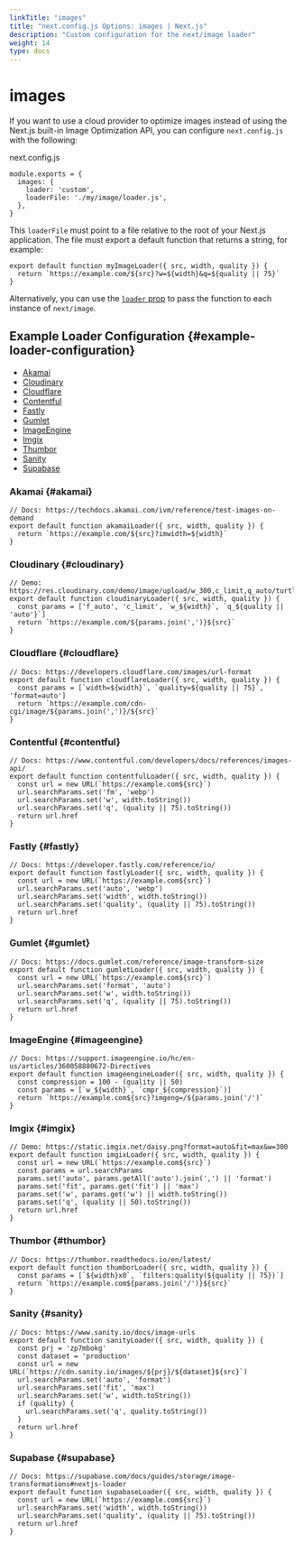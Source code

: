 ```yaml
---
linkTitle: "images"
title: "next.config.js Options: images | Next.js"
description: "Custom configuration for the next/image loader"
weight: 14
type: docs
---
```


# images

If you want to use a cloud provider to optimize images instead of using the Next.js built-in Image Optimization API, you can configure `next.config.js` with the following:


next.config.js
```
module.exports = {
  images: {
    loader: 'custom',
    loaderFile: './my/image/loader.js',
  },
}
```

This `loaderFile` must point to a file relative to the root of your Next.js application. The file must export a default function that returns a string, for example:

```
export default function myImageLoader({ src, width, quality }) {
  return `https://example.com/${src}?w=${width}&q=${quality || 75}`
}
```

Alternatively, you can use the [`loader` prop](/nextjs/13.5/using-app-router/api-reference/components/image#loader) to pass the function to each instance of `next/image`.

## Example Loader Configuration {#example-loader-configuration}

- [Akamai](/nextjs/13.5/using-app-router/api-reference/next-config-js-options/images#akamai)
- [Cloudinary](/nextjs/13.5/using-app-router/api-reference/next-config-js-options/images#cloudinary)
- [Cloudflare](/nextjs/13.5/using-app-router/api-reference/next-config-js-options/images#cloudflare)
- [Contentful](/nextjs/13.5/using-app-router/api-reference/next-config-js-options/images#contentful)
- [Fastly](/nextjs/13.5/using-app-router/api-reference/next-config-js-options/images#fastly)
- [Gumlet](/nextjs/13.5/using-app-router/api-reference/next-config-js-options/images#gumlet)
- [ImageEngine](/nextjs/13.5/using-app-router/api-reference/next-config-js-options/images#imageengine)
- [Imgix](/nextjs/13.5/using-app-router/api-reference/next-config-js-options/images#imgix)
- [Thumbor](/nextjs/13.5/using-app-router/api-reference/next-config-js-options/images#thumbor)
- [Sanity](/nextjs/13.5/using-app-router/api-reference/next-config-js-options/images#sanity)
- [Supabase](/nextjs/13.5/using-app-router/api-reference/next-config-js-options/images#supabase)

### Akamai {#akamai}

```
// Docs: https://techdocs.akamai.com/ivm/reference/test-images-on-demand
export default function akamaiLoader({ src, width, quality }) {
  return `https://example.com/${src}?imwidth=${width}`
}
```

### Cloudinary {#cloudinary}

```
// Demo: https://res.cloudinary.com/demo/image/upload/w_300,c_limit,q_auto/turtles.jpg
export default function cloudinaryLoader({ src, width, quality }) {
  const params = ['f_auto', 'c_limit', `w_${width}`, `q_${quality || 'auto'}`]
  return `https://example.com/${params.join(',')}${src}`
}
```

### Cloudflare {#cloudflare}

```
// Docs: https://developers.cloudflare.com/images/url-format
export default function cloudflareLoader({ src, width, quality }) {
  const params = [`width=${width}`, `quality=${quality || 75}`, 'format=auto']
  return `https://example.com/cdn-cgi/image/${params.join(',')}/${src}`
}
```

### Contentful {#contentful}

```
// Docs: https://www.contentful.com/developers/docs/references/images-api/
export default function contentfulLoader({ src, width, quality }) {
  const url = new URL(`https://example.com${src}`)
  url.searchParams.set('fm', 'webp')
  url.searchParams.set('w', width.toString())
  url.searchParams.set('q', (quality || 75).toString())
  return url.href
}
```

### Fastly {#fastly}

```
// Docs: https://developer.fastly.com/reference/io/
export default function fastlyLoader({ src, width, quality }) {
  const url = new URL(`https://example.com${src}`)
  url.searchParams.set('auto', 'webp')
  url.searchParams.set('width', width.toString())
  url.searchParams.set('quality', (quality || 75).toString())
  return url.href
}
```

### Gumlet {#gumlet}

```
// Docs: https://docs.gumlet.com/reference/image-transform-size
export default function gumletLoader({ src, width, quality }) {
  const url = new URL(`https://example.com${src}`)
  url.searchParams.set('format', 'auto')
  url.searchParams.set('w', width.toString())
  url.searchParams.set('q', (quality || 75).toString())
  return url.href
}
```

### ImageEngine {#imageengine}

```
// Docs: https://support.imageengine.io/hc/en-us/articles/360058880672-Directives
export default function imageengineLoader({ src, width, quality }) {
  const compression = 100 - (quality || 50)
  const params = [`w_${width}`, `cmpr_${compression}`)]
  return `https://example.com${src}?imgeng=/${params.join('/')`
}
```

### Imgix {#imgix}

```
// Demo: https://static.imgix.net/daisy.png?format=auto&fit=max&w=300
export default function imgixLoader({ src, width, quality }) {
  const url = new URL(`https://example.com${src}`)
  const params = url.searchParams
  params.set('auto', params.getAll('auto').join(',') || 'format')
  params.set('fit', params.get('fit') || 'max')
  params.set('w', params.get('w') || width.toString())
  params.set('q', (quality || 50).toString())
  return url.href
}
```

### Thumbor {#thumbor}

```
// Docs: https://thumbor.readthedocs.io/en/latest/
export default function thumborLoader({ src, width, quality }) {
  const params = [`${width}x0`, `filters:quality(${quality || 75})`]
  return `https://example.com${params.join('/')}${src}`
}
```

### Sanity {#sanity}

```
// Docs: https://www.sanity.io/docs/image-urls
export default function sanityLoader({ src, width, quality }) {
  const prj = 'zp7mbokg'
  const dataset = 'production'
  const url = new URL(`https://cdn.sanity.io/images/${prj}/${dataset}${src}`)
  url.searchParams.set('auto', 'format')
  url.searchParams.set('fit', 'max')
  url.searchParams.set('w', width.toString())
  if (quality) {
    url.searchParams.set('q', quality.toString())
  }
  return url.href
}
```

### Supabase {#supabase}

```
// Docs: https://supabase.com/docs/guides/storage/image-transformations#nextjs-loader
export default function supabaseLoader({ src, width, quality }) {
  const url = new URL(`https://example.com${src}`)
  url.searchParams.set('width', width.toString())
  url.searchParams.set('quality', (quality || 75).toString())
  return url.href
}
```
